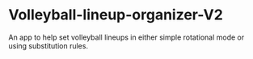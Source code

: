 # Volleyball-lineup-organizer-V2
An app to help set volleyball lineups in either simple rotational mode or using substitution rules. 
